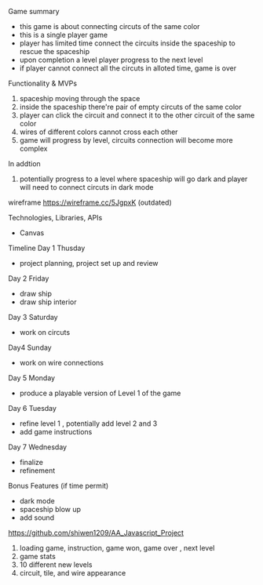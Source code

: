 Game summary
- this game is about connecting circuts of the same color
- this is a single player game 
- player has limited time connect the circuits inside the spaceship to rescue the spaceship 
- upon completion a level player progress to the next level
- if player cannot connect all the circuts in alloted time, game is over

Functionality & MVPs
1. spaceship moving through the space
2. inside the spaceship there're pair of empty circuts of the same color
3. player can click the circuit and connect it to the other circuit of the same color
4. wires of different colors cannot cross each other 
5. game will progress by level, circuits connection will become more complex 


In addtion
1. potentially progress to a level where spaceship will go dark and player will
need to connect circuts in dark mode


wireframe
https://wireframe.cc/5JgpxK (outdated)

Technologies, Libraries, APIs
- Canvas

Timeline
Day 1 Thusday 
- project planning, project set up and review 

Day 2 Friday
- draw ship 
- draw ship interior 

Day 3 Saturday
- work on circuts 

Day4 Sunday
- work on wire connections 

Day 5 Monday
- produce a playable version of Level 1 of the game

Day 6 Tuesday 
- refine level 1 , potentially add level 2 and 3
- add game instructions 

Day 7 Wednesday 
- finalize
- refinement

Bonus Features (if time permit)
- dark mode
- spaceship blow up
- add sound


https://github.com/shiwen1209/AA_Javascript_Project



1)  loading game, instruction, game won, game over , next level
3) game stats
2) 10 different new levels
4) circuit, tile, and wire appearance